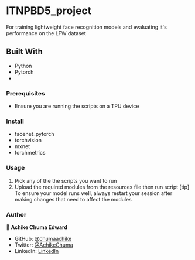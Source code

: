 # ITNPBD5_project
For training lightweight face recognition models and evaluating it's performance on the LFW dataset


## Built With
-  Python
-  Pytorch
-   
### Prerequisites
- Ensure you are running the scripts on a TPU device 

### Install 
- facenet_pytorch
- torchvision
- mxnet
- torchmetrics


### Usage
1. Pick any of the the scripts you want to run
2. Upload the required modules from the resources file then run script
[tip] To ensure your model runs well, always restart your session after making changes that need to affect the modules

### Author
👤 **Achike Chuma Edward**

- GitHub: [@chumaachike](https://github.com/chumaachike)
- Twitter: [@AchikeChuma](https://x.com/chumaachike)
- LinkedIn: [LinkedIn](https://www.linkedin.com/in/edwardachike/)
